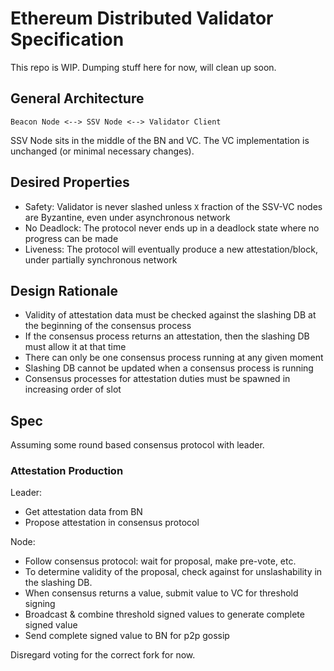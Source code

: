 # Ethereum Distributed Validator Specification

This repo is WIP. Dumping stuff here for now, will clean up soon.

## General Architecture

`Beacon Node <--> SSV Node <--> Validator Client`

SSV Node sits in the middle of the BN and VC. The VC implementation is unchanged (or minimal necessary changes).

## Desired Properties
- Safety: Validator is never slashed unless `X` fraction of the SSV-VC nodes are Byzantine, even under asynchronous network
- No Deadlock: The protocol never ends up in a deadlock state where no progress can be made
- Liveness: The protocol will eventually produce a new attestation/block, under partially synchronous network


## Design Rationale
- Validity of attestation data must be checked against the slashing DB at the beginning of the consensus process
- If the consensus process returns an attestation, then the slashing DB must allow it at that time
- There can only be one consensus process running at any given moment
- Slashing DB cannot be updated when a consensus process is running
- Consensus processes for attestation duties must be spawned in increasing order of slot

## Spec

Assuming some round based consensus protocol with leader.

### Attestation Production

Leader:
- Get attestation data from BN
- Propose attestation in consensus protocol

Node:
- Follow consensus protocol: wait for proposal, make pre-vote, etc.
- To determine validity of the proposal, check against for unslashability in the slashing DB.
- When consensus returns a value, submit value to VC for threshold signing
- Broadcast & combine threshold signed values to generate complete signed value
- Send complete signed value to BN for p2p gossip

Disregard voting for the correct fork for now. 
